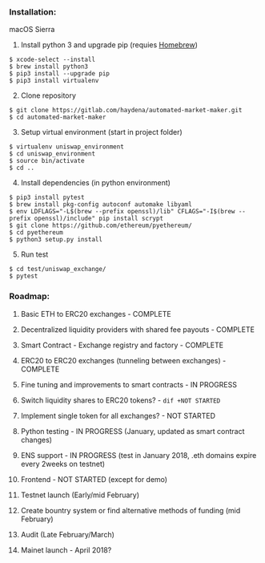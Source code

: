 ### Installation:

macOS Sierra

1) Install python 3 and upgrade pip (requies [Homebrew](https://brew.sh/))
```
$ xcode-select --install
$ brew install python3
$ pip3 install --upgrade pip
$ pip3 install virtualenv
```

2) Clone repository
```
$ git clone https://gitlab.com/haydena/automated-market-maker.git
$ cd automated-market-maker
```

3) Setup virtual environment (start in project folder)
```
$ virtualenv uniswap_environment
$ cd uniswap_environment
$ source bin/activate
$ cd ..
```

4) Install dependencies (in python environment)
```
$ pip3 install pytest
$ brew install pkg-config autoconf automake libyaml
$ env LDFLAGS="-L$(brew --prefix openssl)/lib" CFLAGS="-I$(brew --prefix openssl)/include" pip install scrypt
$ git clone https://github.com/ethereum/pyethereum/
$ cd pyethereum
$ python3 setup.py install
```

5) Run test
```
$ cd test/uniswap_exchange/
$ pytest
```


### Roadmap:

1) Basic ETH to ERC20 exchanges - COMPLETE

2) Decentralized liquidity providers with shared fee payouts - COMPLETE

3) Smart Contract - Exchange registry and factory - COMPLETE

4) ERC20 to ERC20 exchanges (tunneling between exchanges) - COMPLETE

5) Fine tuning and improvements to smart contracts - IN PROGRESS

6) Switch liquidity shares to ERC20 tokens? - ```dif +NOT STARTED```

7) Implement single token for all exchanges? - NOT STARTED

8) Python testing - IN PROGRESS (January, updated as smart contract changes)

9) ENS support - IN PROGRESS (test in January 2018, .eth domains expire every 2weeks on testnet)

10) Frontend - NOT STARTED (except for demo)

11) Testnet launch (Early/mid February)

12) Create bountry system or find alternative methods of funding (mid February)

13) Audit (Late February/March)

14) Mainet launch - April 2018?
